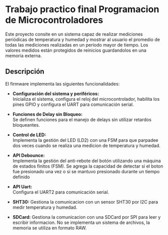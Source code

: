 # Trabajo practico final Programacion de Microcontroladores

Este proyecto consite en un sistema capaz de realizar mediciones periódicas de temperatura y humedad y mostrar al usuario el promedio de todas las mediciones realizadas en un periodo mayor de tiempo.
Los valores medidos están protegidos de reinicios guardandolos en una memoria externa.

## Descripción

El firmware implementa las siguientes funcionalidades:

- **Configuración del sistema y periféricos:**  
  Inicializa el sistema, configura el reloj del microcontrolador, habilita los pines GPIO y configura el UART para comunicación serial.

- **Funciones de Delay sin Bloqueo:**  
  Se definen funciones para el manejo de delays sin utilizar retardos bloqueantes.

- **Control de LED:**  
  Implementa la gestión del LED (LD2) con una FSM para que parpadee dos veces cuando se realiza una medicion de temperatura y humedad.
  
- **API Debounce:**  
  Implementa la gestión del anti-rebote del botón utilizando una máquina de estados finitos (FSM). Se agrega la capacidad de detectar si el boton fue presionado
  una vez o si se mantuvo presionado durante un tiempo definido
 
- **API Uart:**  
  Configura el UART2 para comunicación serial.
  
- **SHT30:**
  Gestiona la comunicacion con un sensor SHT30 por I2C para medir temperatura y humedad.
  
- **SDCard:**
  Gestiona la comunicacion con una SDCard por SPI para leer y escribir informacion. No se implementa un sistema de archivos, la memoria se utiliza en formato RAW.  
